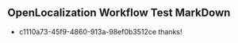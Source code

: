 ## OpenLocalization Workflow Test MarkDown
* c1110a73-45f9-4860-913a-98ef0b3512ce thanks!

<!--HONumber=Aug16_HO4-->



